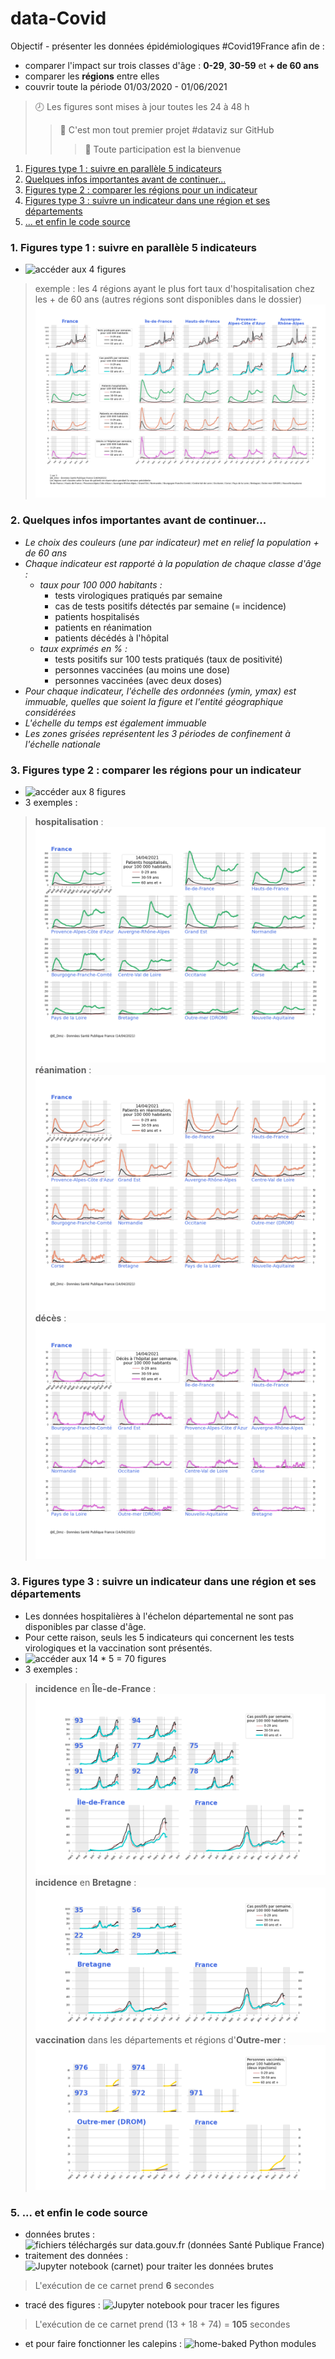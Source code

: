 # data-Covid
Objectif - présenter les données épidémiologiques #Covid19France afin de : 
* comparer l'impact sur trois classes d'âge : **0-29**, **30-59** et **+ de 60 ans**
* comparer les **régions** entre elles
* couvrir toute la période 01/03/2020 - 01/06/2021
>:clock8: Les figures sont mises à jour toutes les 24 à 48 h 
>>:hatching_chick: C'est mon tout premier projet #dataviz sur GitHub 
>>>:tada: Toute participation est la bienvenue 
1. [Figures type 1 : suivre en parallèle 5 indicateurs](##example2)
2. [Quelques infos importantes avant de continuer...](#infos)
3. [Figures type 2 : comparer les régions pour un indicateur](#example1)
4. [Figures type 3 : suivre un indicateur dans une région et ses départements](###example3)
5. [... et enfin le code source](#example4) 
### 1. Figures type 1 : suivre en parallèle 5 indicateurs<a name="example2"></a>
* ![accéder aux 4 figures](/Output/Type1)
> exemple : les 4 régions ayant le plus fort taux d'hospitalisation chez les + de 60 ans (autres régions sont disponibles dans le dossier)
![Figure 1 / 3](Output/Type1/regions-1%20sur%203.png)
### 2. Quelques infos importantes avant de continuer...<a name="info"></a>
+ _Le choix des couleurs (une par indicateur) met en relief la population + de 60 ans_
+ _Chaque indicateur est rapporté à la population de chaque classe d'âge :_
    * _taux pour 100 000 habitants :_
        * tests virologiques pratiqués par semaine
        * cas de tests positifs détectés par semaine (= incidence)
        * patients hospitalisés
        * patients en réanimation
        * patients décédés à l'hôpital
    * _taux exprimés en % :_
        * tests positifs sur 100 tests pratiqués (taux de positivité)
        * personnes vaccinées (au moins une dose)
        * personnes vaccinées (avec deux doses)
+ _Pour chaque indicateur, l'échelle des ordonnées (ymin, ymax) est immuable, quelles que soient la figure et l'entité géographique considérées_
+ _L'échelle du temps est également immuable_
+ _Les zones grisées représentent les 3 périodes de confinement à l'échelle nationale_

### 3. Figures type 2 : comparer les régions pour un indicateur <a name="example1"></a>
* ![accéder aux 8 figures](/Output/Type2)
* 3 exemples :
> **hospitalisation** :
![Figure hosp](Output/Type2/fig-hosp.png)
> **réanimation** :
![Figure réa](Output/Type2/fig-rea.png)
> **décès** :
![Figure décès](Output/Type2/fig-deces.png)
### 3. Figures type 3 : suivre un indicateur dans une région et ses départements<a name="example3"></a>
* Les données hospitalières à l'échelon départemental ne sont pas disponibles par classe d'âge.
* Pour cette raison, seuls les 5 indicateurs qui concernent les tests virologiques et la vaccination sont présentés.
* ![accéder aux 14 * 5 = 70 figures](/Output/Type3) 
* 3 exemples :
> **incidence** en **Île-de-France** :
![Incidence Île-de-France](/Output/Type3/%C3%8Ele-de-France/fig-%C3%8Ele-de-France-incidence.png)
> **incidence** en **Bretagne** :
![Incidence Bretagne](/Output/Type3/Bretagne/fig-Bretagne-incidence.png)
> **vaccination** dans les départements et régions d'**Outre-mer** :
![Dose 2 Outre-Mer](/Output/Type3/Outre-mer%20(DROM)/fig-Outre-mer%20(DROM)-dose2.png)

### 5. ... et enfin le code source <a name="example4"></a>
* données brutes :
![fichiers téléchargés sur data.gouv.fr (données Santé Publique France)](/Data)
* traitement des données :
![_Jupyter notebook_ (carnet) pour traiter les données brutes](/Code/v4%20Traitement%20des%20donn%C3%A9es.ipynb)
> L'exécution de ce carnet prend **6** secondes
* tracé des figures :
![_Jupyter notebook_ pour tracer les figures](/Code/v4%20Trac%C3%A9%20des%20figures.ipynb)
> L'exécution de ce carnet prend (13 + 18 + 74) = **105** secondes
* et pour faire fonctionner les calepins :
![home-baked Python modules](/Code/my_package)